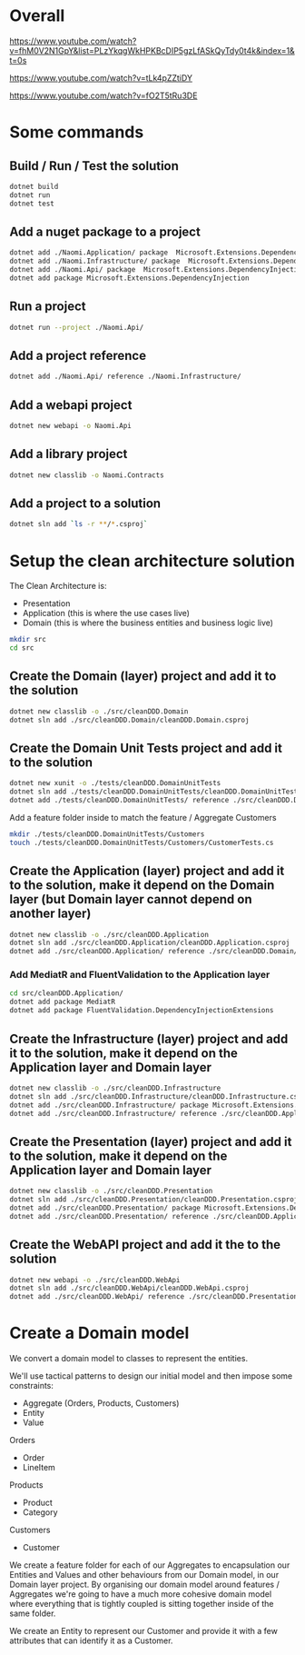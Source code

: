 # Overall


https://www.youtube.com/watch?v=fhM0V2N1GpY&list=PLzYkqgWkHPKBcDIP5gzLfASkQyTdy0t4k&index=1&t=0s

https://www.youtube.com/watch?v=tLk4pZZtiDY

https://www.youtube.com/watch?v=fO2T5tRu3DE

# Some commands

## Build / Run / Test the solution

```bash
dotnet build
dotnet run
dotnet test
```

## Add a nuget package to a project

```bash
dotnet add ./Naomi.Application/ package  Microsoft.Extensions.DependencyInjection.Abstractions
dotnet add ./Naomi.Infrastructure/ package  Microsoft.Extensions.DependencyInjection.Abstractions
dotnet add ./Naomi.Api/ package  Microsoft.Extensions.DependencyInjection.Abstractions
dotnet add package Microsoft.Extensions.DependencyInjection
```

## Run a project

```bash
dotnet run --project ./Naomi.Api/
```

## Add a project reference

```bash
dotnet add ./Naomi.Api/ reference ./Naomi.Infrastructure/
```

## Add a webapi project

```bash
dotnet new webapi -o Naomi.Api
```

## Add a library project

```bash
dotnet new classlib -o Naomi.Contracts
```

## Add a project to a solution

```bash
dotnet sln add `ls -r **/*.csproj`
```

# Setup the clean architecture solution

The Clean Architecture is:
* Presentation
* Application (this is where the use cases live)
* Domain (this is where the business entities and business logic live)


```bash
mkdir src
cd src
```

## Create the Domain (layer) project and add it to the solution

```bash
dotnet new classlib -o ./src/cleanDDD.Domain
dotnet sln add ./src/cleanDDD.Domain/cleanDDD.Domain.csproj 
```

## Create the Domain Unit Tests project and add it to the solution

```bash
dotnet new xunit -o ./tests/cleanDDD.DomainUnitTests
dotnet sln add ./tests/cleanDDD.DomainUnitTests/cleanDDD.DomainUnitTests.csproj
dotnet add ./tests/cleanDDD.DomainUnitTests/ reference ./src/cleanDDD.Domain/
```

Add a feature folder inside to match the feature / Aggregate Customers

```bash
mkdir ./tests/cleanDDD.DomainUnitTests/Customers
touch ./tests/cleanDDD.DomainUnitTests/Customers/CustomerTests.cs
```

## Create the Application (layer) project and add it to the solution, make it depend on the Domain layer (but Domain layer cannot depend on another layer)

```bash
dotnet new classlib -o ./src/cleanDDD.Application
dotnet sln add ./src/cleanDDD.Application/cleanDDD.Application.csproj 
dotnet add ./src/cleanDDD.Application/ reference ./src/cleanDDD.Domain/
```

### Add MediatR and FluentValidation to the Application layer

```bash
cd src/cleanDDD.Application/
dotnet add package MediatR
dotnet add package FluentValidation.DependencyInjectionExtensions
```

## Create the Infrastructure (layer) project and add it to the solution, make it depend on the Application layer and Domain layer

```bash
dotnet new classlib -o ./src/cleanDDD.Infrastructure
dotnet sln add ./src/cleanDDD.Infrastructure/cleanDDD.Infrastructure.csproj 
dotnet add ./src/cleanDDD.Infrastructure/ package Microsoft.Extensions.DependencyInjection.Abstractions
dotnet add ./src/cleanDDD.Infrastructure/ reference ./src/cleanDDD.Application/ ./src/cleanDDD.Domain/
```

## Create the Presentation (layer) project and add it to the solution, make it depend on the Application layer and Domain layer

```bash
dotnet new classlib -o ./src/cleanDDD.Presentation
dotnet sln add ./src/cleanDDD.Presentation/cleanDDD.Presentation.csproj
dotnet add ./src/cleanDDD.Presentation/ package Microsoft.Extensions.DependencyInjection.Abstractions
dotnet add ./src/cleanDDD.Presentation/ reference ./src/cleanDDD.Application/ ./src/cleanDDD.Domain/
```

## Create the WebAPI project and add it the to the solution

```bash
dotnet new webapi -o ./src/cleanDDD.WebApi
dotnet sln add ./src/cleanDDD.WebApi/cleanDDD.WebApi.csproj
dotnet add ./src/cleanDDD.WebApi/ reference ./src/cleanDDD.Presentation/ ./src/cleanDDD.Application/ ./src/cleanDDD.Infrastructure/
```

# Create a Domain model

We convert a domain model to classes to represent the entities.

We'll use tactical patterns to design our initial model and then impose some constraints:
* Aggregate (Orders, Products, Customers)
* Entity
* Value

Orders
* Order
* LineItem

Products
* Product
* Category

Customers
* Customer

We create a feature folder for each of our Aggregates to encapsulation our Entities and Values and other behaviours from our Domain model, in our Domain layer project. By organising our domain model around features / Aggregates we're going to have a much more cohesive domain model where everything that is tightly coupled is sitting together inside of the same folder.

We create an Entity to represent our Customer and provide it with a few attributes that can identify it as a Customer.